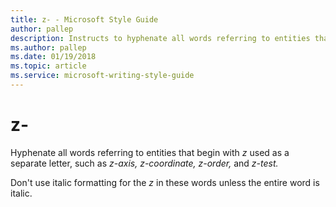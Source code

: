 ```yaml
---
title: z- - Microsoft Style Guide
author: pallep
description: Instructs to hyphenate all words referring to entities that begin with z used as a separate letter, such as z-axis, z-coordinate, z-order, and z-test.
ms.author: pallep
ms.date: 01/19/2018
ms.topic: article
ms.service: microsoft-writing-style-guide
---
```


# z-

Hyphenate all words referring to entities that begin with *z* used as a separate letter, such as *z-axis, z-coordinate, z-order,* and *z-test.* 

Don't use italic formatting for the *z* in these words unless the entire word is italic.
